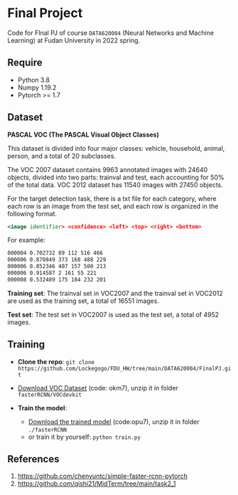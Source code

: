 # Final Project

Code for FInal PJ  of course `DATA620004` (Neural Networks and Machine Learning) at Fudan University in 2022 spring. 

## Require

* Python 3.8
* Numpy 1.19.2
* Pytorch >= 1.7

## Dataset

**PASCAL VOC (The PASCAL Visual Object Classes)**

This dataset is divided into four major classes: vehicle, household, animal, person, and a total of 20 subclasses.

The VOC 2007 dataset contains 9963 annotated images with 24640 objects, divided into two parts: trainval and test, each accounting for 50% of the total data. VOC 2012 dataset has 11540 images with 27450 objects.

For the target detection task, there is a txt file for each category, where each row is an image from the test set, and each row is organized in the following format.

```xml
<image identifier> <confidence> <left> <top> <right> <bottom>
```

For example:

```xml
000004 0.702732 89 112 516 466
000006 0.870849 373 168 488 229
000006 0.852346 407 157 500 213
000006 0.914587 2 161 55 221
000008 0.532489 175 184 232 201
```

**Training set**: The trainval set in VOC2007 and the trainval set in VOC2012 are used as the training set, a total of 16551 images.

**Test set**: The test set in VOC2007 is used as the test set, a total of 4952 images.



## Training 

- **Clone the repo**: `git clone https://github.com/Lockegogo/FDU_HW/tree/main/DATA620004/FinalPJ.git`

- [Download VOC Dataset](https://pan.baidu.com/s/13eYdR4qkRmFqvta6XGuwmQ?pwd=okm7 ) (code: okm7), unzip it  in  folder `fasterRCNN/VOCdevkit`

- **Train the model**: 
  
  - [Download the trained model](https://pan.baidu.com/s/12IeS_CPEgYAOZIz2dt633g?pwd=opu7) (code:opu7), unzip it in folder `./fasterRCNN`
  - or train it by yourself: `python train.py  `
  
  

## References

1. https://github.com/chenyuntc/simple-faster-rcnn-pytorch
1. https://github.com/qishi21/MidTerm/tree/main/task2_1





